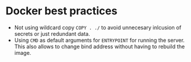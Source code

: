 # Docker best practices

* Not using wildcard copy `COPY . ./` to avoid unnecesary inlcusion of secrets or just redundant data.
* Using `CMD` as default arguments for `ENTRYPOINT` for running the server. This also allows to change bind address without having to rebuild the image.